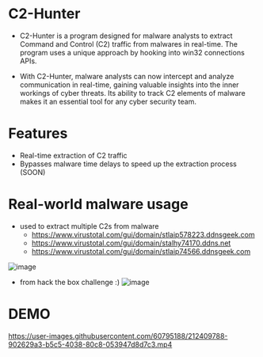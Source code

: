 # C2-Hunter

* C2-Hunter is a program designed for malware analysts to extract Command and Control (C2) traffic from malwares in real-time. The program uses a unique approach by hooking into win32 connections APIs.

* With C2-Hunter, malware analysts can now intercept and analyze communication in real-time, gaining valuable insights into the inner workings of cyber threats. Its ability to track C2 elements of malware makes it an essential tool for any cyber security team.

# Features
* Real-time extraction of C2 traffic
* Bypasses malware time delays to speed up the extraction process (SOON)

# Real-world malware usage

* used to extract multiple C2s from malware
  - https://www.virustotal.com/gui/domain/stlaip578223.ddnsgeek.com
  - https://www.virustotal.com/gui/domain/stalhy74170.ddns.net
  - https://www.virustotal.com/gui/domain/stlaip74566.ddnsgeek.com
    
![image](https://github.com/user-attachments/assets/20cae99c-1986-487c-a044-b335e4ff64be)

* from hack the box challenge :)
![image](https://github.com/user-attachments/assets/ecd39b37-ece5-40ad-9ade-917b92c89eeb)


# DEMO

https://user-images.githubusercontent.com/60795188/212409788-902629a3-b5c5-4038-80c8-053947d8d7c3.mp4

